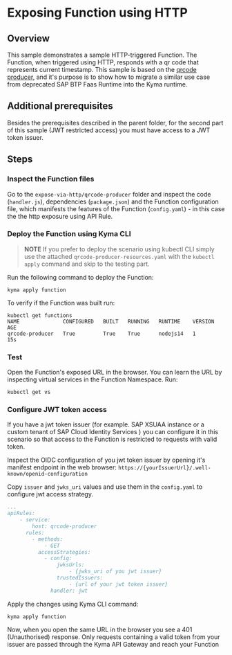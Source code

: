 # Exposing Function using HTTP

## Overview

This sample demonstrates a sample HTTP-triggered Function. The Function, when triggered using HTTP, responds with a qr code that represents current timestamp. This sample is based on the [qrcode producer](https://github.com/SAP-samples/cloud-function-nodejs-samples/tree/master/examples/qrcode-producer), and it's purpose is to show how to migrate a similar use case from deprecated SAP BTP Faas Runtime into the Kyma runtime.

## Additional prerequisites

Besides the prerequisites described in the parent folder, for the second part of this sample (JWT restricted access) you must have access to a JWT token issuer.
## Steps

### Inspect the Function files

Go to the `expose-via-http/qrcode-producer` folder and inspect the code (`handler.js`), dependencies (`package.json`) and the Function configuration file, which manifests the features of the Function (`config.yaml`) - in this case the the http exposure using API Rule.

### Deploy the Function using Kyma CLI

> **NOTE** If you prefer to deploy the scenario using kubectl CLI simply use the attached `qrcode-producer-resources.yaml` with the `kubectl apply` command and skip to the testing part.


Run the following command to deploy the Function:

```shell
kyma apply function
```

To verify if the Function was built run:

```shell
kubectl get functions   
NAME              CONFIGURED   BUILT   RUNNING   RUNTIME    VERSION   AGE
qrcode-producer   True         True    True      nodejs14   1         15s
```

### Test

Open the Function's exposed URL in the browser.
You can learn the URL by inspecting virtual services in the Function Namespace. Run:
```shell
kubectl get vs
```

### Configure JWT token access

If you have a jwt token issuer (for example.  SAP XSUAA instance or a custom tenant of SAP Cloud Identity Services ) you can configure it in this scenario so that access to the Function is restricted to requests with valid token.

Inspect the OIDC configuration of you jwt token issuer by opening it's manifest endpoint in the web browser:
`https://{yourIssuerUrl}/.well-known/openid-configuration`


Copy `issuer` and `jwks_uri` values and use them in the `config.yaml` to configure jwt access strategy.

```yaml
...
apiRules:
    - service:
        host: qrcode-producer
      rules:
        - methods:
            - GET
          accessStrategies:
            - config:
                jwksUrls:
                    - {jwks_uri of you jwt issuer}
                trustedIssuers:
                    - {url of your jwt token issuer}
              handler: jwt
```

Apply the changes using Kyma CLI command:

```shell
kyma apply function
```

Now, when you open the same URL in the browser you see a 401 (Unauthorised) response.
Only requests containing a valid token from your issuer are passed through the Kyma API Gateway and reach your Function 

